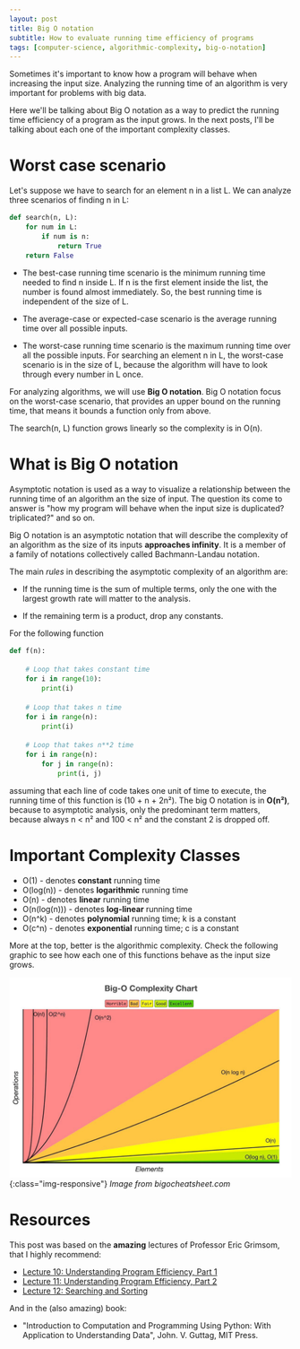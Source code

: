 ```yaml
---
layout: post
title: Big O notation
subtitle: How to evaluate running time efficiency of programs
tags: [computer-science, algorithmic-complexity, big-o-notation]
---
```


Sometimes it's important to know how a program will behave when increasing the
input size. Analyzing the running time of an algorithm is very important for problems
with big data.  

Here we'll be talking about Big O notation as a way to predict the running time
efficiency of a program as the input grows. In the next posts,
I'll be talking about each one of the important complexity classes.

# Worst case scenario  

Let's suppose we have to search for an element n in a list L. We can analyze three
scenarios of finding n in L:

``` python
def search(n, L):
    for num in L:
        if num is n:
            return True
    return False
```  

- The best-case running time scenario is the minimum running time needed
to find n inside L. If n is the first element inside the list, the number is found almost
immediately. So, the best running time is independent of the size of L.

- The average-case or expected-case scenario is the average running time over all
possible inputs.

- The worst-case running time scenario is the maximum running time over all the possible inputs.
For searching an element n in L, the worst-case scenario is in the size of L, because the
algorithm will have to look through every number in L once.

For analyzing algorithms, we will use **Big O notation**. Big O notation focus on the worst-case
scenario, that provides an upper bound on the running time, that means it bounds a function only
from above.

The search(n, L) function grows linearly so the complexity is in O(n).

# What is Big O notation

Asymptotic notation is used as a way to visualize a relationship between the running time
of an algorithm an the size of input. The question its come to answer is "how my
program will behave when the input size is duplicated? triplicated?" and so on.  

Big O notation is an asymptotic notation that will describe the complexity of an algorithm
as the size of its inputs **approaches infinity**. It is a member of a family of notations
collectively called Bachmann-Landau notation.  

The main _rules_ in describing the asymptotic complexity of an algorithm are:

- If the running time is the sum of multiple terms, only the one with the largest
growth rate will matter to the analysis.  

- If the remaining term is a product, drop any constants.  

For the following function  

```python
def f(n):

    # Loop that takes constant time
    for i in range(10):
        print(i)

    # Loop that takes n time
    for i in range(n):
        print(i)

    # Loop that takes n**2 time
    for i in range(n):
        for j in range(n):
            print(i, j)
```  

assuming that each line of code takes one unit of time to execute, the running time
of this function is (10 + n + 2n²). The big O notation is in **O(n²)**, because to asymptotic
analysis, only the predominant term matters, because always n < n² and 100 < n² and the
constant 2 is dropped off.

# Important Complexity Classes


- O(1) - denotes **constant** running time
- O(log(n)) - denotes **logarithmic** running time
- O(n) - denotes **linear** running time
- O(n(log(n))) - denotes **log-linear** running time
- O(n^k) - denotes **polynomial** running time; k is a constant
- O(c^n) - denotes **exponential** running time; c is a constant

More at the top, better is the algorithmic complexity. Check the following graphic
to see how each one of this functions behave as the input size grows.

![big-o-notation](../img/big-o-notation.jpeg){:class="img-responsive"}
*Image from bigocheatsheet.com*


# Resources

This post was based on the **amazing** lectures of Professor Eric Grimsom, that I highly recommend:  

- [Lecture 10: Understanding Program Efficiency, Part 1](https://ocw.mit.edu/courses/electrical-engineering-and-computer-science/6-0001-introduction-to-computer-science-and-programming-in-python-fall-2016/lecture-videos/lecture-10-understanding-program-efficiency-part-1/)
- [Lecture 11: Understanding Program Efficiency, Part 2](https://ocw.mit.edu/courses/electrical-engineering-and-computer-science/6-0001-introduction-to-computer-science-and-programming-in-python-fall-2016/lecture-videos/lecture-11-understanding-program-efficiency-part-2/)
- [Lecture 12: Searching and Sorting](https://ocw.mit.edu/courses/electrical-engineering-and-computer-science/6-0001-introduction-to-computer-science-and-programming-in-python-fall-2016/lecture-videos/lecture-12-searching-and-sorting/)

And in the (also amazing) book:  
- "Introduction to Computation and Programming Using Python: With Application to Understanding Data", John. V. Guttag, MIT Press.  
